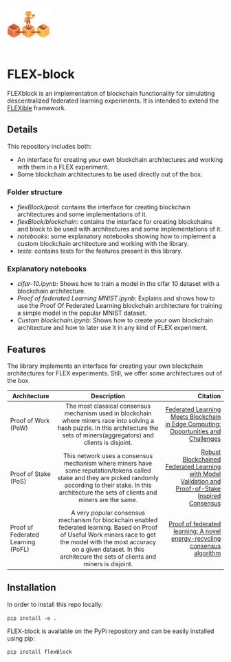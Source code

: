 <img src="blockchain.png" width="100">

# FLEX-block

FLEXblock is an implementation of blockchain functionality for simulating descentralized federated learning experiments. It is intended to extend the [FLEXible](https://github.com/FLEXible-FL/FLEXible) framework.

## Details
This repository includes both:
- An interface for creating your own blockchain architectures and working with them in a FLEX experiment.
- Some blockchain architectures to be used directly out of the box.

### Folder structure
- *flexBlock/pool*: contains the interface for creating blockchain architectures and some implementations of it.
- *flexBlock/blockchain*: contains the interface for creating blockchains and block to be used with architectures and some implementations of it.
- *notebooks*: some explanatory notebooks showing how to implement a custom blockchain architecture and working with the library.
- *tests*: contains tests for the features present in this library.

### Explanatory notebooks
- *cifar-10.ipynb*: Shows how to train a model in the cifar 10 dataset with a blockchain architecture.
- *Proof of federated Learning MNIST.ipynb*: Explains and shows how to use the Proof Of Federated Learning blockchain architecture for training a simple model in the popular MNIST dataset.
- *Custom blockchain.ipynb*: Shows how to create your own blockchain architecture and how to later use it in any kind of FLEX experiment.

## Features

The library implements an interface for creating your own blockchain architectures for FLEX experiments. Still, we offer some architectures out of the box.

|  Architecture |  Description  | Citation |
|----------|:-----------------------------------:|------:|
| Proof of Work (PoW) | The most classical consensus mechanism used in blockchain where miners race into solving a hash puzzle. In this architecture the sets of miners(aggregators) and clients is disjoint. | [Federated Learning Meets Blockchain in Edge Computing: Opportunities and Challenges](https://ieeexplore.ieee.org/document/9403374) |
| Proof of Stake (PoS) | This network uses a consensus mechanism where miners have some reputation/tokens called stake and they are picked randomly according to their stake. In this architecture the sets of clients and miners are the same. | [Robust Blockchained Federated Learning with Model Validation and Proof-of-Stake Inspired Consensus](https://arxiv.org/abs/2101.03300) |
| Proof of Federated Learning (PoFL) | A very popular consensus mechanism for blockchain enabled federated learning. Based on Proof of Useful Work miners race to get the model with the most accuracy on a given dataset. In this architecure the sets of clients and miners is disjoint. | [Proof of federated learning: A novel energy-recycling consensus algorithm](https://ieeexplore.ieee.org/abstract/document/9347812) |


## Installation

In order to install this repo locally:

``
    pip install -e .
``

FLEX-block is available on the PyPi repository and can be easily installed using pip:
```
pip install flexBlock
```
